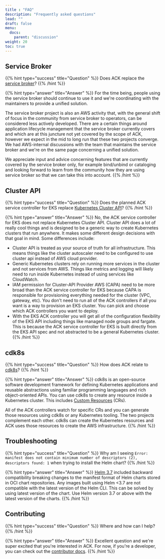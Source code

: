 ```yaml
---
title : "FAQ"
description: "Frequently asked questions"
lead: ""
draft: false
menu: 
  docs:
    parent: "discussion"
weight: 20
toc: true
---
```


## Service Broker

{{% hint type="success" title="Question" %}}
Does ACK replace the [service broker](https://svc-cat.io/)?
{{% /hint %}}

{{% hint type="answer" title="Answer" %}}
For the time being, people using the service broker should continue to use it and we're coordinating with the maintainers to provide a unified solution.

The service broker project is also an AWS activity that, with the general shift of focus in the community from service broker to operators, can be considered less actively developed. There are a certain things around application lifecycle management that the service broker currently covers and which are at this juncture not yet covered by the scope of ACK, however we expect in the mid to long run that these two projects converge. We had AWS-internal discussions with the team that maintains the service broker and we're on the same page concerning a unified solution.

We appreciate input and advice concerning features that are currently covered by the service broker only, for example bind/unbind or cataloging and looking forward to learn from the community how they are using service broker so that we can take this into account.
{{% /hint %}}

## Cluster API

{{% hint type="success" title="Question" %}}
Does the planned ACK service controller for EKS replace [Kubernetes Cluster API](https://github.com/kubernetes-sigs/cluster-api)?
{{% /hint %}}

{{% hint type="answer" title="Answer" %}}
No, the ACK service controller for EKS does not replace Kubernetes Cluster API.
Cluster API does a lot of really cool things and is designed to be a generic way to create Kubernetes clusters that run anywhere.
It makes some different design decisions with that goal in mind.
Some differences include:

- Cluster API is treated as your source of truth for all infrastructure.
This means things like the cluster autoscaler need to be configured to use cluster api instead of AWS cloud provider.
- Generic Kubernetes clusters rely on running more services in the cluster and not services from AWS.
Things like metrics and logging will likely need to run inside Kubernetes instead of using services like CloudWatch.
- IAM permission for Cluster-API Provider AWS (CAPA) need to be more broad than the ACK service controller for EKS because CAPA is responsible for provisioning everything needed for the cluster (VPC, gateway, etc).
You don't need to run all of the ACK controllers if all you want is a way to provision an EKS cluster.
You can pick and choose which ACK controllers you want to deploy.
- With the EKS ACK controller you will get all of the configuration flexibility of the EKS API including things like managed node groups and fargate.
This is because the ACK service controller for EKS is built directly from the EKS API spec and not abstracted to be a general Kubernetes cluster.
{{% /hint %}}

## cdk8s

{{% hint type="success" title="Question" %}}
How does ACK relate to [cdk8s](https://cdk8s.io/)?
{{% /hint %}}

{{% hint type="answer" title="Answer" %}}
cdk8s is an open-source software development framework for defining Kubernetes applications and reusable abstractions using familiar programming languages and rich object-oriented APIs.
You can use cdk8s to create any resource inside a Kubernetes cluster.
This includes [Custom Resources](https://kubernetes.io/docs/concepts/extend-kubernetes/api-extension/custom-resources/) (CRs).

All of the ACK controllers watch for specific CRs and you can generate those resources using cdk8s or any Kubernetes tooling.
The two projects complement each other.
cdk8s can create the Kubernetes resources and ACK uses those resources to create the AWS infrastructure.
{{% /hint %}}

## Troubleshooting

{{% hint type="success" title="Question" %}}
Why am I seeing `Error: manifest does not contain minimum number of descriptors (2), descriptors found: 1` when trying to install the Helm chart?
{{% /hint %}}

{{% hint type="answer" title="Answer" %}}
[Helm 3.7](https://github.com/helm/helm/releases/tag/v3.7.0) included backward compatibility breaking changes to the manifest format of Helm charts stored in OCI chart repositories. Any images built using Helm <3.7 are not compatible with the latest version of the Helm CLI. This can be solved by using latest version of the chart. Use Helm version 3.7 or above with the latest version of the charts.
{{% /hint %}}

## Contributing

{{% hint type="success" title="Question" %}}
Where and how can I help?
{{% /hint %}}

{{% hint type="answer" title="Answer" %}}
Excellent question and we're super excited that you're interested in ACK.
For now, if you're a developer, you can check out the [contributor docs](../../dev-docs/overview/).
{{% /hint %}}